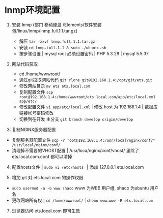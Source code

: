 # lnmp环境配置

1. 安装 lnmp       (部门 移动硬盘   /Elements/软件安装包/linux/lnmp/lnmp.full.1.1.tar.gz)
   * 解压   ```tar -zxvf lnmp.full.1.1.tar.gz```
   * 安装   ```cd lnmp.full.1.1 & sudo ./ubuntu.sh```
   * 按步骤设置 | mysql root 必须设置密码 | PHP 5.3.28 | mysql 5.5.37
   
2. 网站代码获取
   * cd /home/wwwroot/
   * 通过git拉取网站代码  ```git clone git@192.168.1.4:/opt/git/ets.git ```
   * 修改网站目录  ```mv ets ets.local.com```
   * 复制配置文件  ```scp root@192.168.1.4:/home/wwwroot/ets.local.com/app/etc/local.xml app/etc/  ```
   * 修改配置文件  ```vi app/etc/local.xml```  | 修改 host 为 192.168.1.4 | 数据库链接帐号密码修改
   * 切换到在开发 主分支  ```git branch develop origin/develop```  

3. 复制NGINX服务器配置
  * 复制服务器配置文件 ```scp -r root@192.168.1.4:/usr/local/nginx/conf/* /usr/local/nginx/conf/```
  * 清理掉不需要的VHOST配置  |  /usr/loca/nginx/conf/vhost/ 里除了 ets.local.com.conf 都可以清掉
 
4. 配置hosts文件  | ```sudo vi /etc/hosts ``` | 添加 127.0.0.1 ets.local.com 

5. 增加 git 对 ets.local.com 的操作权限  
  * ```sudo usermod -a -G www shaco```   www 为WEB 用户组, shaco 为ubuntu 用户名
  * 更改网站所有权 | ```cd /home/wwwroot/```  | ```chown www:www -R ets.local.com```
      
7. 浏览器访问 ets.local.com 即可生效 
   

     


